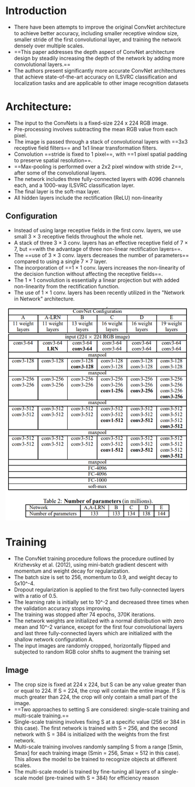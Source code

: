 # Introduction
- There have been attempts to improve the original ConvNet architecture to achieve better accuracy, including smaller receptive window size, smaller stride of the first convolutional layer, and training the network densely over multiple scales.
- ==This paper addresses the depth aspect of ConvNet architecture design by steadily increasing the depth of the network by adding more convolutional layers.==
- The authors present significantly more accurate ConvNet architectures that achieve state-of-the-art accuracy on ILSVRC classification and localization tasks and are applicable to other image recognition datasets

# Architecture:
- The input to the ConvNets is a fixed-size 224 x 224 RGB image.
- Pre-processing involves subtracting the mean RGB value from each pixel.
- The image is passed through a stack of convolutional layers with ==3x3 receptive field filters== and 1x1 linear transformation filters.
- Convolution ==stride is fixed to 1 pixel==, with ==1 pixel spatial padding to preserve spatial resolution==.
- ==Max-pooling is performed over a 2x2 pixel window with stride 2==, after some of the convolutional layers.
- The network includes three fully-connected layers with 4096 channels each, and a 1000-way ILSVRC classification layer.
- The final layer is the soft-max layer.
- All hidden layers include the rectification (ReLU) non-linearity

## Configuration
- Instead of using large receptive fields in the first conv. layers, we use small 3 × 3 receptive fields throughout the whole net.
- A stack of three 3 × 3 conv. layers has an effective receptive field of 7 × 7, but ==with the advantage of three non-linear rectification layers==.
- The ==use of 3 × 3 conv. layers decreases the number of parameters== compared to using a single 7 × 7 layer.
- The incorporation of ==1 × 1 conv. layers increases the non-linearity of the decision function without affecting the receptive fields==.
- The 1 × 1 convolution is essentially a linear projection but with added non-linearity from the rectification function.
- The use of 1 × 1 conv. layers has been recently utilized in the "Network in Network" architecture.


 ![](image/2023-02-04-10-32-09.png)

 # Training
- The ConvNet training procedure follows the procedure outlined by Krizhevsky et al. (2012), using mini-batch gradient descent with momentum and weight decay for regularization.
- The batch size is set to 256, momentum to 0.9, and weight decay to 5x10^-4.
- Dropout regularization is applied to the first two fully-connected layers with a ratio of 0.5.
- The learning rate is initially set to 10^-2 and decreased three times when the validation accuracy stops improving.
- The training was stopped after 74 epochs, 370K iterations.
- The network weights are initialized with a normal distribution with zero mean and 10^-2 variance, except for the first four convolutional layers and last three fully-connected layers which are initialized with the shallow network configuration A.
- The input images are randomly cropped, horizontally flipped and subjected to random RGB color shifts to augment the training set

## Image
- The crop size is fixed at 224 x 224, but S can be any value greater than or equal to 224. If S = 224, the crop will contain the entire image. If S is much greater than 224, the crop will only contain a small part of the image.
- ==Two approaches to setting S are considered: single-scale training and multi-scale training.==
- Single-scale training involves fixing S at a specific value (256 or 384 in this case). The first network is trained with S = 256, and the second network with S = 384 is initialized with the weights from the first network.
- Multi-scale training involves randomly sampling S from a range [Smin, Smax] for each training image (Smin = 256, Smax = 512 in this case). This allows the model to be trained to recognize objects at different scales.
- The multi-scale model is trained by fine-tuning all layers of a single-scale model (pre-trained with S = 384) for efficiency reason
